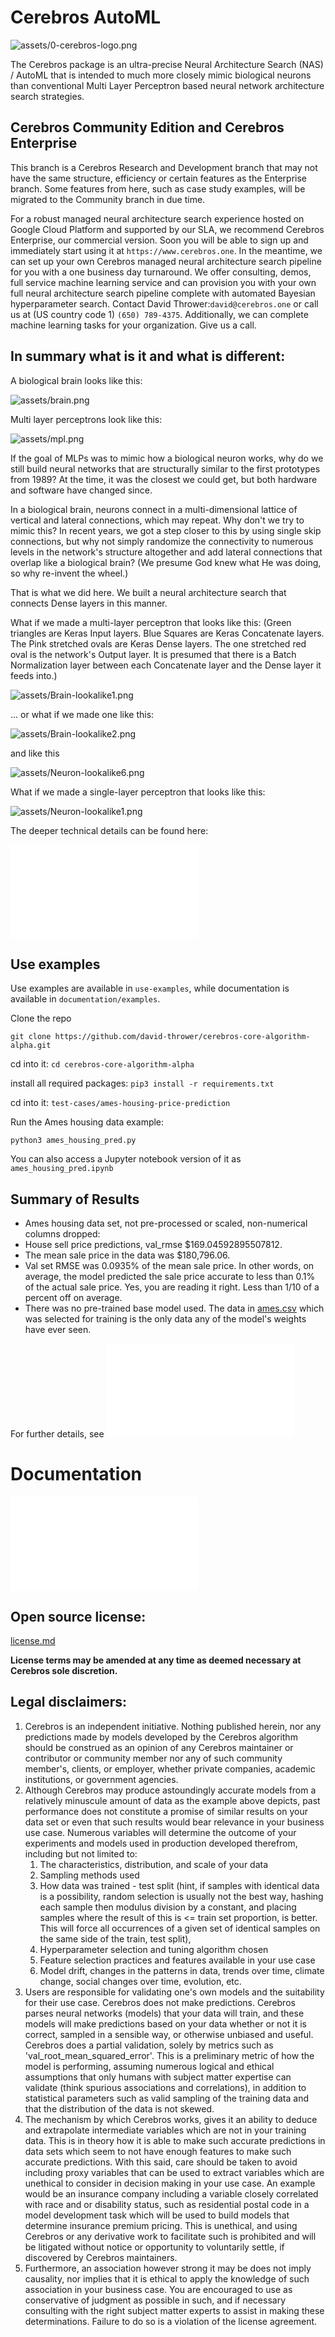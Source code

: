# Cerebros AutoML

![assets/0-cerebros-logo.png](assets/0-cerebros-logo.png)

The Cerebros package is an ultra-precise Neural Architecture Search (NAS) / AutoML that is intended to much more closely mimic biological neurons than conventional Multi Layer Perceptron based neural network architecture search strategies.

## Cerebros Community Edition and Cerebros Enterprise

This branch is a Cerebros Research and Development branch that may not have the same structure, efficiency or certain features as the Enterprise branch. Some features from here, such as case study examples, will be migrated to the Community branch in due time.  

For a robust managed neural architecture search experience hosted on Google Cloud Platform and supported by our SLA, we recommend Cerebros Enterprise, our commercial version. Soon you will be able to sign up and immediately start using it at `https://www.cerebros.one`. In the meantime, we can set up your own Cerebros managed neural architecture search pipeline for you with a one business day turnaround. We offer consulting, demos, full service machine learning service and can provision you with your own full neural architecture search pipeline complete with automated Bayesian hyperparameter search. Contact David Thrower:`david@cerebros.one` or call us at (US country code 1) `(650) 789-4375`. Additionally, we can complete machine learning tasks for your organization. Give us a call.

## In summary what is it and what is different:

A biological brain looks like this:

![assets/brain.png](assets/brain.png)

Multi layer perceptrons look like this:

![assets/mpl.png](assets/mlp.png)

If the goal of MLPs was to mimic how a biological neuron works, why do we still build neural networks that are structurally similar to the first prototypes from 1989? At the time, it was the closest we could get, but both hardware and software have changed since.

In a biological brain, neurons connect in a multi-dimensional lattice of vertical and lateral connections, which may repeat. Why don't we try to mimic this? In recent years, we got a step closer to this by using single skip connections, but why not simply randomize the connectivity to numerous levels in the network's structure altogether and add lateral connections that overlap like a biological brain? (We presume God knew what He was doing, so why re-invent the wheel.)

That is what we did here. We built a neural architecture search that connects Dense layers in this manner.

What if we made a multi-layer perceptron that looks like this: (Green triangles are Keras Input layers. Blue Squares are Keras Concatenate layers. The Pink stretched ovals are Keras Dense layers. The one stretched red oval is the network's Output layer. It is presumed that there is a Batch Normalization layer between each Concatenate layer and the Dense layer it feeds into.)

![assets/Brain-lookalike1.png](assets/Brain-lookalike1.png)

... or what if we made one like this:

![assets/Brain-lookalike2.png](assets/Brain-lookalike2.png)

and like this

![assets/Neuron-lookalike6.png](assets/Neuron-lookalike6.png)

What if we made a single-layer perceptron that looks like this:

![assets/Neuron-lookalike1.png](assets/Neuron-lookalike1.png)

The deeper technical details can be found here:

![documentation/cerebros-technical-details.md](documentation/cerebros-technical-details.md)

## Use examples

Use examples are available in `use-examples`, while documentation is available in `documentation/examples`. 

Clone the repo

`git clone https://github.com/david-thrower/cerebros-core-algorithm-alpha.git`

cd into it: `cd cerebros-core-algorithm-alpha`

install all required packages: `pip3 install -r requirements.txt`

cd into it: `test-cases/ames-housing-price-prediction`

Run the Ames housing data example:

`python3 ames_housing_pred.py`

You can also access a Jupyter notebook version of it as `ames_housing_pred.ipynb`

## Summary of Results

- Ames housing data set, not pre-processed or scaled, non-numerical columns dropped:
- House sell price predictions, val_rmse $169.04592895507812.
- The mean sale price in the data was $180,796.06.
- Val set RMSE was 0.0935% of the mean sale price. In other words, on average, the model predicted the sale price accurate to less than 0.1% of the actual sale price. Yes, you are reading it right. Less than 1/10 of a percent off on average.
- There was no pre-trained base model used. The data in [ames.csv](ames.csv) which was selected for training is the only data any of the model's weights have ever seen.

For further details, see ![documentation/examples/use-example-detailed.md](documentation/examples/use-example-detailed.md)

# Documentation

![documentation/api-docs/summary-and-navigation.md](documentation/api-docs/summary-and-navigation.md)

## Open source license:

[license.md](license.md)

**License terms may be amended at any time as deemed necessary at Cerebros sole discretion.**

## Legal disclaimers:

1. Cerebros is an independent initiative. Nothing published herein, nor any predictions made by models developed by the Cerebros algorithm should be construed as an opinion of any Cerebros maintainer or contributor or community member nor any of such community member's, clients, or employer, whether private companies, academic institutions, or government agencies.
2. Although Cerebros may produce astoundingly accurate models from a relatively minuscule amount of data as the example above depicts, past performance does not constitute a promise of similar results on your data set or even that such results would bear relevance in your business use case. Numerous variables will determine the outcome of your experiments and models used in production developed therefrom, including but not limited to:
    1. The characteristics, distribution, and scale of your data
    2. Sampling methods used
    3. How data was trained - test split (hint, if samples with identical data is a possibility, random selection is usually not the best way, hashing each sample then modulus division by a constant, and placing samples where the result of this is <= train set proportion, is better. This will force all occurrences of a given set of identical samples on the same side of the train, test split),
    4. Hyperparameter selection and tuning algorithm chosen
    5. Feature selection practices and features available in your use case
    6. Model drift, changes in the patterns in data, trends over time, climate change, social changes over time, evolution, etc.
3. Users are responsible for validating one's own models and the suitability for their use case. Cerebros does not make predictions. Cerebros parses neural networks (models) that your data will train, and these models will make predictions based on your data whether or not it is correct, sampled in a sensible way, or otherwise unbiased and useful. Cerebros does a partial validation, solely by metrics such as 'val_root_mean_squared_error'. This is a preliminary metric of how the model is performing, assuming numerous logical and ethical assumptions that only humans with subject matter expertise can validate (think spurious associations and correlations), in addition to statistical parameters such as valid sampling of the training data and that the distribution of the data is not skewed.
4. The mechanism by which Cerebros works, gives it an ability to deduce and extrapolate intermediate variables which are not in your training data. This is in theory how it is able to make such accurate predictions in data sets which seem to not have enough features to make such accurate predictions. With this said, care should be taken to avoid including proxy variables that can be used to extract variables which are unethical to consider in decision making in your use case. An example would be an insurance company including a variable closely correlated with race and or disability status, such as residential postal code in a model development task which will be used to build models that determine insurance premium pricing. This is unethical, and using Cerebros or any derivative work to facilitate such is prohibited and will be litigated without notice or opportunity to voluntarily settle, if discovered by Cerebros maintainers.    
5. Furthermore, an association however strong it may be does not imply causality, nor implies that it is ethical to apply the knowledge of such association in your business case. You are encouraged to use as conservative of judgment as possible in such, and if necessary consulting with the right subject matter experts to assist in making these determinations. Failure to do so is a violation of the license agreement.   
